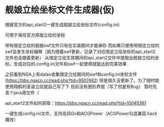 
舰娘立绘坐标文件生成器(仮)
====
根据官方的api_start2一键生成舰娘立绘坐标文件(config.ini)

可用于保存官方原版立绘的坐标

带有限定立绘的舰娘swf文件只有在实装期间才能保存
而如果只使用带限定立绘的swf会发生坐标偏移（因为随着swf更新，记录了对应限定立绘坐标的api_start2文件也会跟着更新）
从限定立绘生效期间的api_start2文件中提取出舰娘立绘的坐标，生成对应的.config.ini文件和swf一起使用就能达到完美效果

之前看到NGA上有dalao收集限定立绘期间的swf和config.ini坐标文件(https://bbs.ngacn.cc/read.php?tid=9507482)
但是很久没更新了。为了随时能使用翔鹤的圣诞立绘就自己写了下
目前没有图形界面（写了但是有Bug）
暂时先丢个java源文件（

api_start2文件如何获取：https://bbs.ngacn.cc/read.php?tid=10045361

一键生成config.ini文件，支持岛风Go和ACGPower（ACGPower勾选兼容.hack魔改）
